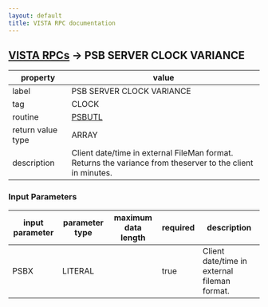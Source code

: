 ```yaml
---
layout: default
title: VISTA RPC documentation
---
```




## [VISTA RPCs](TableOfContent.md) &#8594; PSB SERVER CLOCK VARIANCE 

 property | value 
--- | --- 
 label | PSB SERVER CLOCK VARIANCE
 tag | CLOCK
 routine | [PSBUTL](http://code.osehra.org/dox/Routine_PSBUTL_source.html)
 return value type | ARRAY
 description | Client date/time in external FileMan format. Returns the variance from theserver to the client in minutes.

### Input Parameters

| input parameter | parameter type | maximum data length | required | description | 
| --- | --- | --- | --- | --- | 
| PSBX | LITERAL |  | true | Client date/time in external fileman format. | 